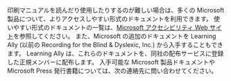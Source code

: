 印刷マニュアルを読んだり使用したりするのが難しい場合は、多くの Microsoft 製品について、よりアクセスしやすい形式のドキュメントを利用できます。 使いやすい形式のドキュメントの一覧は、[Microsoft アクセシビリティ Web サイト](http://go.microsoft.com/fwlink/?LinkId=8431)を参照してください。 また、Microsoft の追加のドキュメントを Learning Ally (以前の Recording for the Blind &amp; Dyslexic, Inc.) から入手することもできます。 Learning Ally は、これらのドキュメントを、同社の配布サービスに登録した正規メンバーに配布します。 入手可能な Microsoft 製品ドキュメントや Microsoft Press 発行書籍については、次の連絡先に問い合わせてください。

<!--HONumber=Oct16_HO1-->


